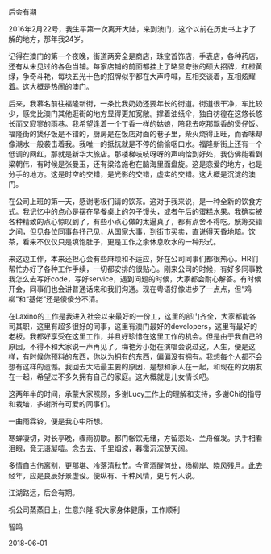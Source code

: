 后会有期

2016年2月22号，我生平第一次离开大陆，来到澳门，这个以前在历史书上才了解的地方，那年我24岁。

记得在澳门的第一个夜晚，街道两旁全是商店，珠宝首饰店，手表店，各种药店，还有从未见过的各色当铺。每家店铺的前面都挂上了略显夸张的硕大招牌，红橙黄绿，争奇斗艳，每块五光十色的招牌似乎都在大声呼喊，互相交谈着，互相炫耀着。这大概是热闹的澳门。

后来，我慕名前往福隆新街，一条比我奶奶还要年长的街道。街道很干净，车比较少，感觉比澳门其他逛街的地方显得更加宽敞。撑着油纸伞，独自彷徨在这悠长悠长而又寂寥的雨巷。我希望逢着一个丁香一样的姑娘，陪我去吃那飘香的煲仔饭。福隆街的煲仔饭是不错的，厨房是在饭店对面的巷子里，柴火烧得正旺，而香味却像潮水一般袭击着我。我唯一的抵抗就是不停的偷偷咽口水。福隆新街上还有一个低调的网红，那就是新华大旅店。那楼梯吱吱呀呀的声响恰到好处，我仿佛能看到梁朝伟，有时候是张曼玉，还有梁洛施也在脑海里面盘旋。这是恋爱的地方，也是分手的地方。这是时空的交错，是光影的交错，虚实的交错。这大概是沉淀的澳门。

在公司上班的第一天，感谢老板们请的饮茶。这对于我来说，是一种全新的饮食方式。我记忆中的点心是摆在早餐桌上的包子馒头，或者午后的蛋糕水果。我确实被各种精致的点心惊叹到了，有些小点心做的太逼真了，都有点舍不得吃。觥筹交错之间，但见各位同事各抒己见，从国家大事，到街市买卖，直说得天昏地暗。饮茶，看来不仅仅只是填饱肚子，更是工作之余休息吹水的一种形式。

来这边工作，本来还担心会有些麻烦和不适应，好在公司同事们都很热心。HR们帮忙办好了各种工作手续，一切都安排的很贴心。刚来公司的时候，有好多同事教我怎么去写好code，写好service，遇到问题的时候，大家都会耐心解答。有时候开会，同事们也会讲普通话来和我们沟通。现在粤语好像进步了一点点，但“鸡柳”和“基佬”还是傻傻分不清。

在Laxino的工作是我进入社会以来最好的一份工，这里的部门齐全，大家都能各司其职，这里有超多很好的同事，这里有澳门最好的developers，这里有最好的老板。我都好享受在这里工作，并且好珍惜在这里工作的机会。但是由于我自己的原因，不得不和大家说一声再见了。梅艳芳小姐在演唱会说过这，人生，便是这样，有时候你预料的东西，你以为拥有的东西，偏偏没有拥有。我想每个人都不会想有这样的遗憾。我回去大陆最主要的原因，是想和家人在一起，和现在的女朋友在一起，希望过不多久拥有自己的家庭。这大概就是儿女情长吧。

这两年半的时间，承蒙大家照顾，多谢Lucy工作上的理解和支持，多谢Chi的指导和栽培，多谢所有可爱的同事们。

一曲雨霖铃，便是我心中所想。

  寒蝉凄切，对长亭晚，骤雨初歇。都门帐饮无绪，方留恋处、兰舟催发。执手相看
泪眼，竟无语凝噎。念去去、千里烟波，暮霭沉沉楚天阔。

  多情自古伤离别，更那堪、冷落清秋节。今宵酒醒何处，杨柳岸、晓风残月。此去
经年，应是良辰好景虚设。便纵有、千种风情，更与何人说。

江湖路远，后会有期。

祝公司蒸蒸日上，生意兴隆
祝大家身体健康，工作顺利

智鸣

2018-06-01
